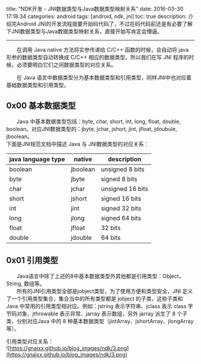 title: "NDK开发 - JNI数据类型与Java数据类型映射关系"
date: 2016-03-30 17:18:34
categories: android
tags: [android, ndk, jni]
toc: true
description: 介绍完Android JNI的开发流程就要开始码代码了，不过在码代码前还是有必要了解下JNI数据类型与Java数据类型映射关系，直接开始写肯定会懵逼。

---
　　在调用 Java native 方法将实参传递给 C/C++ 函数的时候，会自动将 java 形参的数据类型自动转换成 C/C++ 相应的数据类型，所以我们在写 JNI 程序的时候，必须要明白它们之间数据类型的对应关系。

　　在 Java 语言中数据类型分为基本数据类型和引用类型，同样JNI中也对应着基础数据类型和引用类型。

## 0x00 基本数据类型
　　Java 中基本数据类型包括：byte, char, short, int, long, float, double, boolean。对应JNI数据类型的：jbyte, jchar, jshort, jint, jfloat, jdoubule, jboolean。    
下面是JNI规范文档中描述 Java 与 JNI数据类型的对应关系：

|  java language type  |   native   |  description  |
| -------------------- |   -------- |  ------------ |
|boolean|jboolean|unsigned 8 bits|
|byte|jbyte|signed 8 bits|
|char|jchar|unsigned 16 bits|
|short|jshort|signed 16 bits|
|int|jint|signed 32 bits|
|long|jlong|signed 64 bits|
|float|jfloat|32 bits|
|double|jdouble|64 bits|

## 0x01 引用类型
　　Java语言中除了上述的8中基本数据类型外其他都是引用类型：Object，String, 数组等。    
　　所有的JNI引用类型全部是jobject类型，为了使用方便和类型安全，JNI 定义了一个引用类型集合，集合当中的所有类型都是 jobject 的子类，这些子类和 Java 中常用的引用类型相对应。例如：jstring 表示字符串、jclass 表示 class 字节码对象、jthrowable 表示异常、jarray 表示数组，另外 jarray 派生了 8 个子类，分别对应Java 中的 8 种基本数据类型（jintArray、jshortArray、jlongArray等）。

引用类型对应关系：    
![https://gnaixx.github.io/blog_images/ndk/3.png](https://gnaixx.github.io/blog_images/ndk/3.png)